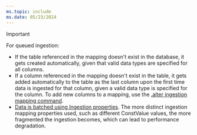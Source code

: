 ```yaml
---
ms.topic: include
ms.date: 05/23/2024
---
```


> [!IMPORTANT]
>
> For queued ingestion:
> 
> * If the table referenced in the mapping doesn't exist in the database, it gets created automatically, given that valid data types are specified for all columns.
> * If a column referenced in the mapping doesn't exist in the table, it gets added automatically to the table as the last column upon the first time data is ingested for that column, given a valid data type is specified for the column. To add new columns to a mapping, use the [.alter ingestion mapping command](../management/alter-ingestion-mapping-command.md).
> * [Data is batched using Ingestion properties](../ingest-data-overview.md#continuous-data-ingestion). The more distinct ingestion mapping properties used, such as different ConstValue values, the more fragmented the ingestion becomes, which can lead to performance degradation.

